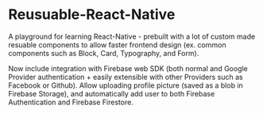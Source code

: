 # Reusuable-React-Native
A playground for learning React-Native - prebuilt with a lot of custom made resuable components to allow faster frontend design (ex. common components such as Block, Card, Typography, and Form).

Now include integration with Firebase web SDK (both normal and Google Provider authentication + easily extensible with other Providers such as Facebook or Github). Allow uploading profile picture (saved as a blob in Firebase Storage), and automatically add user to both Firebase Authentication and Firebase Firestore.
